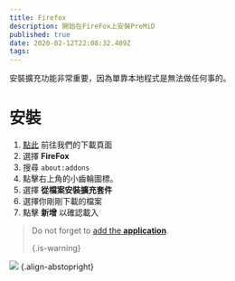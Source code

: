 ```yaml
---
title: Firefox
description: 開始在FireFox上安裝PreMiD
published: true
date: 2020-02-12T22:08:32.409Z
tags:
---
```


安裝擴充功能非常重要，因為單靠本地程式是無法做任何事的。

# 安裝
1. [點此](https://premid.app/downloads) 前往我們的下載頁面
2. 選擇 **FireFox**
3. 搜尋 `about:addons`
4. 點擊右上角的小齒輪圖標。
5. 選擇 **從檔案安裝擴充套件**
6. 選擇你剛剛下載的檔案
7. 點擊 **新增** 以確認載入

> Do not forget to [add the **application**](/install). 
> 
> {.is-warning}

![](https://img.icons8.com/color/2x/firefox.png) {.align-abstopright}